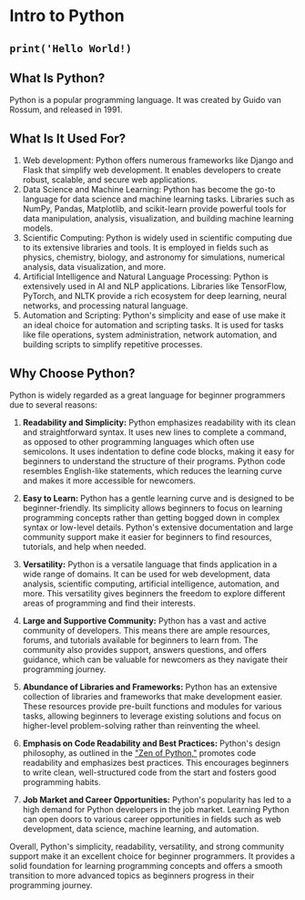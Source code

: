 # Intro to Python

## `print('Hello World!)`

## What Is Python?
Python is a popular programming language. It was created by Guido van Rossum, and released in 1991.

## What Is It Used For?
1. Web development: Python offers numerous frameworks like Django and Flask that simplify web development. It enables developers to create robust, scalable, and secure web applications.
2. Data Science and Machine Learning: Python has become the go-to language for data science and machine learning tasks. Libraries such as NumPy, Pandas, Matplotlib, and scikit-learn provide powerful tools for data manipulation, analysis, visualization, and building machine learning models.
3. Scientific Computing: Python is widely used in scientific computing due to its extensive libraries and tools. It is employed in fields such as physics, chemistry, biology, and astronomy for simulations, numerical analysis, data visualization, and more.
4. Artificial Intelligence and Natural Language Processing: Python is extensively used in AI and NLP applications. Libraries like TensorFlow, PyTorch, and NLTK provide a rich ecosystem for deep learning, neural networks, and processing natural language.
5. Automation and Scripting: Python's simplicity and ease of use make it an ideal choice for automation and scripting tasks. It is used for tasks like file operations, system administration, network automation, and building scripts to simplify repetitive processes.

## Why Choose Python?

Python is widely regarded as a great language for beginner programmers due to several reasons:

1. **Readability and Simplicity:** Python emphasizes readability with its clean and straightforward syntax. It uses new lines to complete a command, as opposed to other programming languages which often use semicolons. It uses indentation to define code blocks, making it easy for beginners to understand the structure of their programs. Python code resembles English-like statements, which reduces the learning curve and makes it more accessible for newcomers.

2. **Easy to Learn:** Python has a gentle learning curve and is designed to be beginner-friendly. Its simplicity allows beginners to focus on learning programming concepts rather than getting bogged down in complex syntax or low-level details. Python's extensive documentation and large community support make it easier for beginners to find resources, tutorials, and help when needed.

3. **Versatility:** Python is a versatile language that finds application in a wide range of domains. It can be used for web development, data analysis, scientific computing, artificial intelligence, automation, and more. This versatility gives beginners the freedom to explore different areas of programming and find their interests.

4. **Large and Supportive Community:** Python has a vast and active community of developers. This means there are ample resources, forums, and tutorials available for beginners to learn from. The community also provides support, answers questions, and offers guidance, which can be valuable for newcomers as they navigate their programming journey.

5. **Abundance of Libraries and Frameworks:** Python has an extensive collection of libraries and frameworks that make development easier. These resources provide pre-built functions and modules for various tasks, allowing beginners to leverage existing solutions and focus on higher-level problem-solving rather than reinventing the wheel.

6. **Emphasis on Code Readability and Best Practices:** Python's design philosophy, as outlined in the ["Zen of Python,"](https://peps.python.org/pep-0020/) promotes code readability and emphasizes best practices. This encourages beginners to write clean, well-structured code from the start and fosters good programming habits.

7. **Job Market and Career Opportunities:** Python's popularity has led to a high demand for Python developers in the job market. Learning Python can open doors to various career opportunities in fields such as web development, data science, machine learning, and automation.

Overall, Python's simplicity, readability, versatility, and strong community support make it an excellent choice for beginner programmers. It provides a solid foundation for learning programming concepts and offers a smooth transition to more advanced topics as beginners progress in their programming journey.